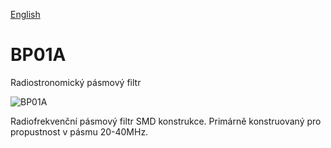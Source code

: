 
[English](./README.md)
<!--- module --->
# BP01A
<!--- Emodule --->

<!--- subtitle --->Radiostronomický pásmový filtr<!--- Esubtitle --->

![BP01A](/data/Modules/RF/BP01A/doc/img/BP01A_top_big.jpg)

<!--- description --->Radiofrekvenční pásmový filtr SMD konstrukce. Primárně konstruovaný pro propustnost v pásmu 20-40MHz. <!--- Edescription --->
            